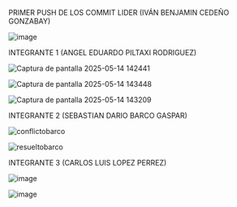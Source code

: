 PRIMER PUSH DE LOS COMMIT
LIDER (IVÁN BENJAMIN CEDEÑO GONZABAY)

![image](https://github.com/user-attachments/assets/6148f6b1-7bef-4ca2-a867-40d8bc54cfa8)

INTEGRANTE 1 (ANGEL EDUARDO PILTAXI RODRIGUEZ)

![Captura de pantalla 2025-05-14 142441](https://github.com/user-attachments/assets/6252c52a-f06e-4c03-ba59-b40b987f99b6)

![Captura de pantalla 2025-05-14 143448](https://github.com/user-attachments/assets/741162dd-3272-49e7-a38d-325807149f4c)

![Captura de pantalla 2025-05-14 143209](https://github.com/user-attachments/assets/0b6c132a-185c-4e27-ae48-c0bd90eb01b8)

INTEGRANTE 2 (SEBASTIAN DARIO BARCO GASPAR)

![conflictobarco](https://github.com/user-attachments/assets/68f24b37-65b2-49a7-9741-3855fdbb3fe7)

![resueltobarco](https://github.com/user-attachments/assets/054e8f71-b9eb-4cb4-955f-a79b0f239d97)

INTEGRANTE 3 (CARLOS LUIS LOPEZ PERREZ)

![image](https://github.com/user-attachments/assets/5a71168f-bec0-4a79-b422-71edd3eb1745)

![image](https://github.com/user-attachments/assets/8a6d2d23-c341-4d9a-930d-448a28b8a42a)


